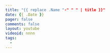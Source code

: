 ```yaml
---
title: "{{ replace .Name "-" " " | title }}"
date: {{ .Date }}
pager: false
comments: false
layout: youtube
videoid: nnnn
tags:
  - 
---
```

